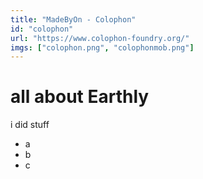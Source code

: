 ```yaml
---
title: "MadeByOn - Colophon"
id: "colophon"
url: "https://www.colophon-foundry.org/"
imgs: ["colophon.png", "colophonmob.png"]
---
```


# all about Earthly

i did stuff

- a
- b
- c
